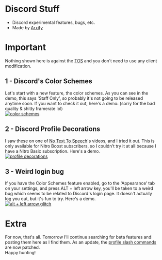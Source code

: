# Discord Stuff
- Discord experimental features, bugs, etc.
- Made by [Arxify](https://discord.com/users/975954277791047752)
# Important
Nothing shown here is against the [TOS](https://discord.com/terms) and you don't need to use any client modification.
## 1 - Discord's Color Schemes
Let's start with a new feature, the color schemes. As you can see in the demo, this says 'Staff Only', so probably it's not going to be released anytime soon. If you want to check it out, here's a demo. (sorry for the bad quality & shitty framerate lol)<br>
[![color schemes](https://res.cloudinary.com/marcomontalbano/image/upload/v1670459652/video_to_markdown/images/youtube--5b3MI992F0U-c05b58ac6eb4c4700831b2b3070cd403.jpg)](https://www.youtube.com/watch?v=5b3MI992F0U "color schemes")
## 2 - Discord Profile Decorations
I saw these on one of [No Text To Speech](https://youtube.com/notexttospeech)'s videos, and I tried it out. This is only available for Nitro Boost subscribers, so I couldn't try it at all because I have a Nitro Basic subscription. Here's a demo.<br>
[![profile decorations](https://res.cloudinary.com/marcomontalbano/image/upload/v1670459935/video_to_markdown/images/youtube--vI5Tv-xWIdA-c05b58ac6eb4c4700831b2b3070cd403.jpg)](https://www.youtube.com/watch?v=vI5Tv-xWIdA "profile decorations")
## 3 - Weird login bug
If you have the Color Schemes feature enabled, go to the 'Appearance' tab on your settings, and press ALT + left arrow key, you'll be taken to a weird bug which seems to be related to Discord's login page. It doesn't actually log you out, but it's fun to try. Here's a demo.<br>
[![alt + left arrow glitch](https://res.cloudinary.com/marcomontalbano/image/upload/v1670460044/video_to_markdown/images/youtube--oauB6Lyrpm4-c05b58ac6eb4c4700831b2b3070cd403.jpg)](https://www.youtube.com/watch?v=oauB6Lyrpm4 "alt + left arrow glitch")






# Extra
For now, that's all. Tomorrow I'll continue searching for beta features and posting them here as I find them. As an update, the [profile slash commands](https://www.youtube.com/watch?v=UYKt4eX_F6o) are now patched.<br>
Happy hunting! 
